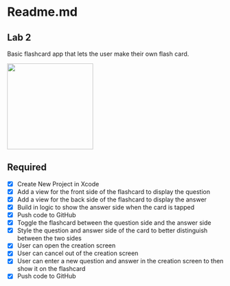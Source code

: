 # Readme.md
## Lab 2

Basic flashcard app that lets the user make their own flash card.

<img src="Walkthroughgif.gif" width=200><br>


## Required
- [X] Create New Project in Xcode
- [X] Add a view for the front side of the flashcard to display the question
- [X] Add a view for the back side of the flashcard to display the answer
- [X] Build in logic to show the answer side when the card is tapped
- [X] Push code to GitHub
- [X] Toggle the flashcard between the question side and the answer side
- [X] Style the question and answer side of the card to better distinguish between the two sides
- [X] User can open the creation screen
- [X] User can cancel out of the creation screen
- [X] User can enter a new question and answer in the creation screen to then show it on the flashcard
- [X] Push code to GitHub
